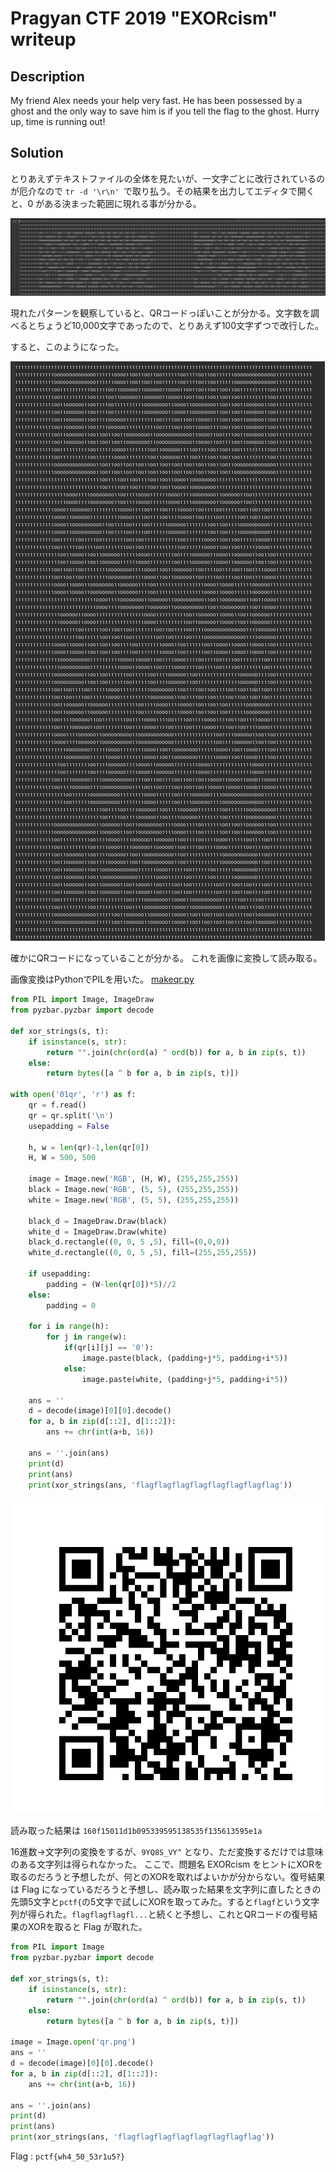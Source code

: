# Pragyan CTF 2019 "EXORcism" writeup

## Description

My friend Alex needs your help very fast. He has been possessed by a ghost and the only way to save him is if you tell the flag to the ghost. Hurry up, time is running out!

## Solution

とりあえずテキストファイルの全体を見たいが、一文字ごとに改行されているのが厄介なので `tr -d '\r\n' `で取り払う。その結果を出力してエディタで開くと、0 がある決まった範囲に現れる事が分かる。

![a](a.png "a")

現れたパターンを観察していると、QRコードっぽいことが分かる。文字数を調べるとちょうど10,000文字であったので、とりあえず100文字ずつで改行した。

すると、このようになった。

![b](b.png "b.png")

確かにQRコードになっていることが分かる。
これを画像に変換して読み取る。

画像変換はPythonでPILを用いた。
[makeqr.py](makeqr.py)
```python
from PIL import Image, ImageDraw
from pyzbar.pyzbar import decode

def xor_strings(s, t):
    if isinstance(s, str):
        return "".join(chr(ord(a) ^ ord(b)) for a, b in zip(s, t))
    else:
        return bytes([a ^ b for a, b in zip(s, t)])

with open('01qr', 'r') as f:
    qr = f.read()
    qr = qr.split('\n')
    usepadding = False

    h, w = len(qr)-1,len(qr[0])
    H, W = 500, 500

    image = Image.new('RGB', (H, W), (255,255,255))
    black = Image.new('RGB', (5, 5), (255,255,255))
    white = Image.new('RGB', (5, 5), (255,255,255))

    black_d = ImageDraw.Draw(black)
    white_d = ImageDraw.Draw(white)
    black_d.rectangle((0, 0, 5 ,5), fill=(0,0,0))
    white_d.rectangle((0, 0, 5 ,5), fill=(255,255,255))

    if usepadding:
        padding = (W-len(qr[0])*5)//2
    else:
        padding = 0

    for i in range(h):
        for j in range(w):
            if(qr[i][j] == '0'):
                image.paste(black, (padding+j*5, padding+i*5))
            else:
                image.paste(white, (padding+j*5, padding+i*5))

    ans = ''
    d = decode(image)[0][0].decode()
    for a, b in zip(d[::2], d[1::2]):
        ans += chr(int(a+b, 16))

    ans = ''.join(ans)
    print(d)
    print(ans)
    print(xor_strings(ans, 'flagflagflagflagflagflagflagflag'))
```


![qr](qr.png "qr")

読み取った結果は
`160f15011d1b095339595138535f135613595e1a`

16進数→文字列の変換をするが、`9YQ8S_VY^` となり、ただ変換するだけでは意味のある文字列は得られなかった。
ここで、問題名 EXORcism をヒントにXORを取るのだろうと予想したが、何とのXORを取ればよいかが分からない。復号結果は Flag になっているだろうと予想し、読み取った結果を文字列に直したときの先頭5文字と`pctf{`の5文字で試しにXORを取ってみた。すると`flagf`という文字列が得られた。`flagflagflagfl...`と続くと予想し、これとQRコードの復号結果のXORを取ると Flag が取れた。

```python
from PIL import Image
from pyzbar.pyzbar import decode

def xor_strings(s, t):
    if isinstance(s, str):
        return "".join(chr(ord(a) ^ ord(b)) for a, b in zip(s, t))
    else:
        return bytes([a ^ b for a, b in zip(s, t)])

image = Image.open('qr.png')
ans = ''
d = decode(image)[0][0].decode()
for a, b in zip(d[::2], d[1::2]):
    ans += chr(int(a+b, 16))

ans = ''.join(ans)
print(d)
print(ans)
print(xor_strings(ans, 'flagflagflagflagflagflagflagflag'))

```



Flag : `pctf{wh4_50_53r1u5?}`

